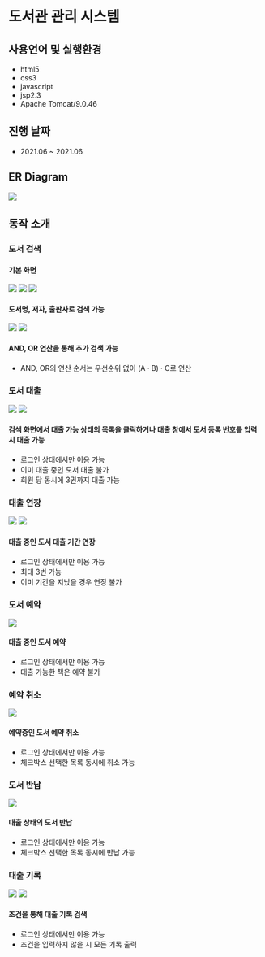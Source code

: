 # 도서관 관리 시스템

## 사용언어 및 실행환경
* html5
* css3
* javascript
* jsp2.3
* Apache Tomcat/9.0.46

## 진행 날짜
* 2021.06 ~ 2021.06

## ER Diagram
<image src='https://user-images.githubusercontent.com/54964209/187164836-9b897864-5ea2-492e-bf56-a501b258aac8.png'>

## 동작 소개
### 도서 검색
#### 기본 화면
<image src="https://user-images.githubusercontent.com/54964209/187371619-5d4363a7-d9d1-47e3-88b7-d0dd820f3dc5.png">
<image src="https://user-images.githubusercontent.com/54964209/187372230-95874651-764a-4e7f-a236-0a58a849f2d0.png">
<image src="https://user-images.githubusercontent.com/54964209/187371655-7cd9d2b8-edc9-404b-a512-c73bd10edda0.png">

#### 도서명, 저자, 출판사로 검색 가능  
  
<image src="https://user-images.githubusercontent.com/54964209/187371659-0c0ae84d-8f6e-487f-b5b7-bec9b44aac01.png">
<image src="https://user-images.githubusercontent.com/54964209/187371672-f76b1544-db87-4d95-aa1c-c030e4f7dfe0.png">

#### AND, OR 연산을 통해 추가 검색 가능

* AND, OR의 연산 순서는 우선순위 없이 (A · B) · C로 연산
### 도서 대출
<image src="https://user-images.githubusercontent.com/54964209/187377452-f8e9a90a-c07b-439f-9ee0-3481074fc8bd.png">
<image src="https://user-images.githubusercontent.com/54964209/187377463-e973ba40-260d-4269-bef0-d8d21b1fbc30.png">

#### 검색 화면에서 대출 가능 상태의 목록을 클릭하거나 대출 창에서 도서 등록 번호를 입력 시 대출 가능
* 로그인 상태에서만 이용 가능
* 이미 대출 중인 도서 대출 불가
* 회원 당 동시에 3권까지 대출 가능

### 대출 연장
<image src="https://user-images.githubusercontent.com/54964209/187379375-bfaa9112-66b9-49ff-9845-b60a0135c09b.png">
<image src="https://user-images.githubusercontent.com/54964209/187379393-dff4d387-7721-4cd9-a8e7-1ad98f806722.png">
  
#### 대출 중인 도서 대출 기간 연장   
* 로그인 상태에서만 이용 가능   
* 최대 3번 가능   
* 이미 기간을 지났을 경우 연장 불가

### 도서 예약
<image src="https://user-images.githubusercontent.com/54964209/187381098-63fe4b69-11a1-4632-b256-08c46b395eb2.png">

#### 대출 중인 도서 예약
* 로그인 상태에서만 이용 가능
* 대출 가능한 책은 예약 불가
  
### 예약 취소
<image src="https://user-images.githubusercontent.com/54964209/187381941-6c5da4b3-01c5-4ce2-acbe-94acf03cb019.png">
 
#### 예약중인 도서 예약 취소
* 로그인 상태에서만 이용 가능
* 체크박스 선택한 목록 동시에 취소 가능

### 도서 반납
<image src="https://user-images.githubusercontent.com/54964209/187382577-ce5b8869-d5c0-4a03-af5b-b0abfcf5ddf8.png">
  
#### 대출 상태의 도서 반납
* 로그인 상태에서만 이용 가능
* 체크박스 선택한 목록 동시에 반납 가능
  
### 대출 기록
<image src="https://user-images.githubusercontent.com/54964209/187383947-e0556b15-644f-4fb6-88d3-81d4aa778c3f.png">
<image src="https://user-images.githubusercontent.com/54964209/187383964-20bfbe2a-ad6e-4972-8d59-ee0009a76d67.png">
  
#### 조건을 통해 대출 기록 검색
* 로그인 상태에서만 이용 가능
* 조건을 입력하지 않을 시 모든 기록 출력
